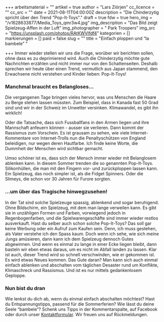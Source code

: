 +++
arbeitsmaterial = ""
artikel = true
author = "Lars Ziörjen"
cc_licence = ""
cc_src = ""
date = 2021-08-11T04:00:00Z
description = "Die Chinderzytig spricht über den Trend \"Pop-It-Toys\"."
draft = true
fdw = true
hero_img = "/v1628633877/Media_Toys_qmr3w4.jpg"
img_description = "Das Bild zeigt Spielzeug-Affen in der Luft"
img_photographer = " Park Troopers"
img_src = "https://unsplash.com/photos/RAtKWVlfdf4"
kategorien = []
markierungen = []
paid = false
slug = ""
title = "Einfach ploppen und “la bambele” "

+++
Immer wieder stellen wir uns die Frage, worüber wir berichten sollen, ohne dass es zu deprimierend wird. Auch die Chinderzytig möchte gute Nachrichten erzählen und nicht immer nur von den Schattenseiten. Deshalb sprechen wir heute über einen Trend, vermutlich aus Japan stammend, den Erwachsene nicht verstehen und Kinder lieben: Pop-It-Toys!

### Manchmal braucht es Belangloses…

Die vergangenen Tage bringen vieles hervor, was uns Menschen die Haare zu Berge stehen lassen müssten. Zum Beispiel, dass in Kanada fast 50 Grad sind und wir in der Schweiz im Unwetter versinken. Klimawandel, es gibt ihn wirklich!

Oder die Tatsache, dass sich Fussballfans in den Armen liegen und ihre Mannschaft anfeuern können - ausser sie verlieren. Dann kommt der Rassismus zum Vorschein. Es ist grausam zu sehen, wie viele Internet-Kommentare von Internet-Trolls nun die Penaltyschützen von England beleidigen, nur wegen deren Hautfarbe. Ich finde keine Worte, die Dummheit der Menschen wird sichtbar gemacht.

Umso schöner ist es, dass sich der Mensch immer wieder mit Belanglosem ablenken kann. In diesem Sommer trenden die so genannten Pop-It-Toys. Silikonhüllen, die man mit den Fingern vor- und zurückploppen lassen kann. Ein Spielzeug, das noch simpler ist, als die Fidget Spinners. Oder die Slimeys, die schon vor 30 Jahren für Furore sorgten.

### …um über das Tragische hinwegzusehen!

In der Tat sind solche Spielzeuge spassig, ablenkend und sogar beruhigend. Ohne Bildschirm, ein Spielzeug, mit dem man lange verweilen kann. Es gibt sie in unzähligen Formen und Farben, vorwiegend jedoch in Regenbogenfarben, und die Spielwarengeschäfte sind immer wieder restlos ausverkauft. Hast du selber auch schon solche Pop-It-Toys? Das soll gar keine Werbung oder ein Aufruf zum Kaufen sein. Denn, ich muss gestehen, als Vater verstehe ich den Spass kaum. Doch wenn ich sehe, wie sich meine Jungs amüsieren, dann kann ich dem Spielzeug dennoch Gutes abgewinnen. Und wenn es einmal zu lange in einer Ecke liegen bleibt, dann basteln wir eben etwas daraus, um es nicht im Abfall landen zu lassen. Klar ist auch, dieser Trend wird so schnell verschwinden, wie er gekommen ist. Es wird etwas Neues kommen. Das Gute daran? Man kann sich auch einmal einfach ablenken und abschalten vom täglichen Desaster rund um Konflikte, Klimaschreck und Rassismus. Und ist es nur mittels gedankenlosem Geploppe.

### Nun bist du dran

Wie lenkst du dich ab, wenn du einmal einfach abschalten möchtest? Hast du Entspannungstipps, passend für die Sommerferien? Wie lässt du deine Seele “bambele”? Schenk uns Tipps in der Kommentarspalte, auf Facebook oder durch unser [Kontaktformular](https://www.chinderzytig.ch/kontakt/). Wir freuen uns auf Rückmeldungen.
